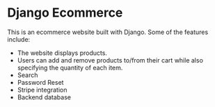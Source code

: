 # Django Ecommerce

This is an ecommerce website built with Django. Some of the features include:
+ The website displays products. 
+ Users can add and remove products to/from their cart while also specifying the quantity of each item.
+ Search
+ Password Reset
+ Stripe integration
+ Backend database
